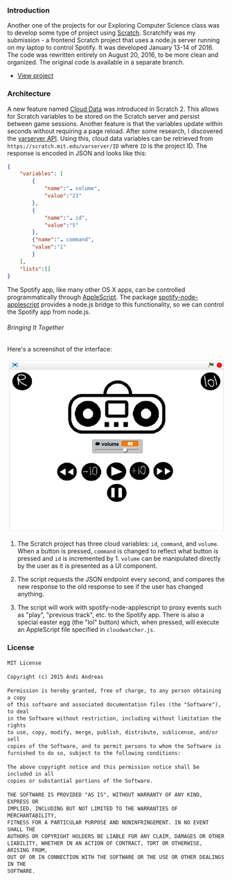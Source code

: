 ### Introduction

Another one of the projects for our Exploring Computer Science class was to develop some type of project using [Scratch](https://scratch.mit.edu/about). Scratchify was my submission - a frontend Scratch project that uses a node.js server running on my laptop to control Spotify. It was developed January 13-14 of 2016. The code was rewritten entirely on August 20, 2016, to be more clean and organized. The original code is available in a separate branch.

* [View project](https://scratch.mit.edu/projects/93077193/)

### Architecture

A new feature named [Cloud Data](https://wiki.scratch.mit.edu/wiki/Cloud_Data) was introduced in Scratch 2. This allows for Scratch variables to be stored on the Scratch server and persist between game sessions. Another feature is that the variables update within seconds without requiring a page reload. After some research, I discovered the [varserver API](https://wiki.scratch.mit.edu/wiki/Scratch_API_(2.0)#varserver_Interface). Using this, cloud data variables can be retrieved from `https://scratch.mit.edu/varserver/ID` where `ID` is the project ID. The response is encoded in JSON and looks like this:

```JSON
{
	"variables": [
		{
			"name":"☁ volume",
			"value":"23"
		},
		{
			"name":"☁ id",
			"value":"5"
		},
		{"name":"☁ command",
		"value":"1"
		}
	],
	"lists":[]
}
```

The Spotify app, like many other OS X apps, can be controlled programmatically through [AppleScript](https://developer.apple.com/library/mac/documentation/AppleScript/Conceptual/AppleScriptX/AppleScriptX.html). The package [spotify-node-applescript](https://github.com/andrehaveman/spotify-node-applescript) provides a node.js bridge to this functionality, so we can control the Spotify app from node.js.

###### Bringing It Together

Here's a screenshot of the interface:

![Control interface](/UI.png)

1. The Scratch project has three cloud variables: `id`, `command`, and `volume`. When a button is pressed, `command` is changed to reflect what button is pressed and `id` is incremented by 1. `volume` can be manipulated directly by the user as it is presented as a UI component.

2. The script requests the JSON endpoint every second, and compares the new response to the old response to see if the user has changed anything.

3. The script will work with spotify-node-applescript to proxy events such as "play", "previous track", etc. to the Spotify app. There is also a special easter egg (the "lol" button) which, when pressed, will execute an AppleScript file specified in `cloudwatcher.js`.

### License
```
MIT License

Copyright (c) 2015 Andi Andreas

Permission is hereby granted, free of charge, to any person obtaining a copy
of this software and associated documentation files (the "Software"), to deal
in the Software without restriction, including without limitation the rights
to use, copy, modify, merge, publish, distribute, sublicense, and/or sell
copies of the Software, and to permit persons to whom the Software is
furnished to do so, subject to the following conditions:

The above copyright notice and this permission notice shall be included in all
copies or substantial portions of the Software.

THE SOFTWARE IS PROVIDED "AS IS", WITHOUT WARRANTY OF ANY KIND, EXPRESS OR
IMPLIED, INCLUDING BUT NOT LIMITED TO THE WARRANTIES OF MERCHANTABILITY,
FITNESS FOR A PARTICULAR PURPOSE AND NONINFRINGEMENT. IN NO EVENT SHALL THE
AUTHORS OR COPYRIGHT HOLDERS BE LIABLE FOR ANY CLAIM, DAMAGES OR OTHER
LIABILITY, WHETHER IN AN ACTION OF CONTRACT, TORT OR OTHERWISE, ARISING FROM,
OUT OF OR IN CONNECTION WITH THE SOFTWARE OR THE USE OR OTHER DEALINGS IN THE
SOFTWARE.
```
